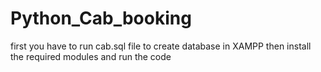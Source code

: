 # Python_Cab_booking
first you have to run cab.sql file to create database in XAMPP
then install the required modules 
and run the code
